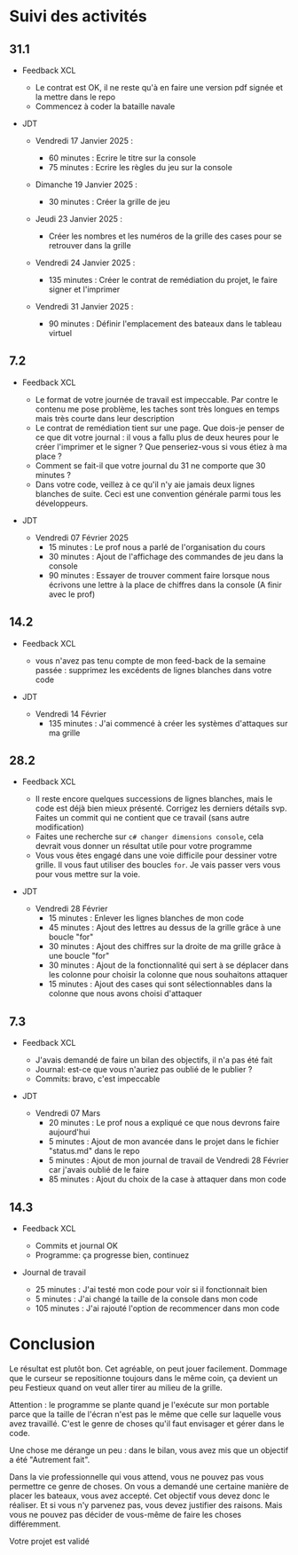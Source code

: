 # Suivi des activités

## 31.1

- Feedback XCL
    - Le contrat est OK, il ne reste qu'à en faire une version pdf signée et la mettre dans le repo
    - Commencez à coder la bataille navale

- JDT
    - Vendredi 17 Janvier 2025 :
        - 60 minutes : Ecrire le titre sur la console
        - 75 minutes : Ecrire les règles du jeu sur la console
    
    - Dimanche 19 Janvier 2025 :
        - 30 minutes : Créer la grille de jeu 
    
    - Jeudi 23 Janvier 2025 :
        - Créer les nombres et les numéros de la grille des cases pour se retrouver dans la grille
    
    - Vendredi 24 Janvier 2025 :
        - 135 minutes : Créer le contrat de remédiation du projet, le faire signer et l'imprimer
    
    - Vendredi 31 Janvier 2025 :
        - 90 minutes : Définir l'emplacement des bateaux dans le tableau virtuel 

## 7.2

- Feedback XCL
    - Le format de votre journée de travail est impeccable. Par contre le contenu me pose problème, les taches sont très longues en temps mais très courte dans leur description
    - Le contrat de remédiation tient sur une page. Que dois-je penser de ce que dit votre journal : il vous a fallu plus de deux heures pour le créer l'imprimer et le signer ? Que penseriez-vous si vous étiez à ma place ?
    - Comment se fait-il que votre journal du 31 ne comporte que 30 minutes ?
    - Dans votre code, veillez à ce qu'il n'y aie jamais deux lignes blanches de suite. Ceci est une convention générale parmi tous les développeurs.
 
- JDT
    - Vendredi 07 Février 2025 
        - 15 minutes : Le prof nous a  parlé de l'organisation du cours
        - 30 minutes : Ajout de l'affichage des commandes de jeu dans la console
        - 90 minutes : Essayer de trouver comment faire lorsque nous écrivons une lettre à la place de chiffres dans la console (A finir avec le prof)

## 14.2
- Feedback XCL
    - vous n'avez pas tenu compte de mon feed-back de la semaine passée : supprimez les excédents de lignes blanches dans votre code
 
- JDT
    - Vendredi 14 Février 
        - 135 minutes : J'ai commencé à créer les systèmes d'attaques sur ma grille

## 28.2

- Feedback XCL
    - Il reste encore quelques successions de lignes blanches, mais le code est déjà bien mieux présenté. Corrigez les derniers détails svp. Faites un commit qui ne contient que ce travail (sans autre modification)
    - Faites une recherche sur `c# changer dimensions console`, cela devrait vous donner un résultat utile pour votre programme
    - Vous vous êtes engagé dans une voie difficile pour dessiner votre grille. Il vous faut utiliser des boucles `for`. Je vais passer vers vous pour vous mettre sur la voie.


- JDT 
    - Vendredi 28 Février
        - 15 minutes : Enlever les lignes blanches de mon code
        - 45 minutes : Ajout des lettres au dessus de la grille grâce à une boucle "for"
        - 30 minutes : Ajout des chiffres sur la droite de ma grille grâce à une boucle "for"
        - 30 minutes : Ajout de la fonctionnalité qui sert à se déplacer dans les colonne pour choisir la colonne que nous souhaitons attaquer
        - 15 minutes : Ajout des cases qui sont sélectionnables dans la colonne que nous avons choisi d'attaquer

## 7.3

- Feedback XCL
    - J'avais demandé de faire un bilan des objectifs, il n'a pas été fait
    - Journal: est-ce que vous n'auriez pas oublié de le publier ?
    - Commits: bravo, c'est impeccable

- JDT
    - Vendredi 07 Mars 
        - 20 minutes : Le prof nous a expliqué ce que nous devrons faire aujourd'hui
        - 5 minutes : Ajout de mon avancée dans le projet dans le fichier "status.md" dans le repo
        - 5 minutes : Ajout de mon journal de travail de Vendredi 28 Février car j'avais oublié de le faire
        - 85 minutes : Ajout du choix de la case à attaquer dans mon code


## 14.3

- Feedback XCL
    - Commits et journal OK
    - Programme: ça progresse bien, continuez

- Journal de travail
    - 25 minutes : J'ai testé mon code pour voir si il fonctionnait bien
    - 5 minutes : J'ai changé la taille de la console dans mon code
    - 105 minutes : J'ai rajouté l'option de recommencer dans mon code

# Conclusion

Le résultat est plutôt bon. Cet agréable, on peut jouer facilement. Dommage que le curseur se repositionne toujours dans le même coin, ça devient un peu Festieux quand on veut aller tirer au milieu de la grille.

Attention : le programme se plante quand je l'exécute sur mon portable parce que la taille de l'écran n'est pas le même que celle sur laquelle vous avez travaillé. C'est le genre de choses qu'il faut envisager et gérer dans le code.

Une chose me dérange un peu : dans le bilan, vous avez mis que un objectif a été "Autrement fait".

Dans la vie professionnelle qui vous attend, vous ne pouvez pas vous permettre ce genre de choses. On vous a demandé une certaine manière de placer les bateaux, vous avez accepté. Cet objectif vous devez donc le réaliser. Et si vous n'y parvenez pas, vous devez justifier des raisons. Mais vous ne pouvez pas décider de vous-même de faire les choses différemment.

Votre projet est validé
